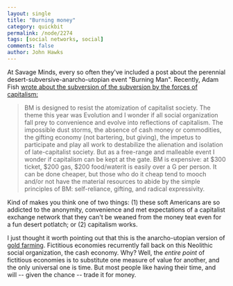 ```yaml
---
layout: single 
title: "Burning money" 
category: quickbit
permalink: /node/2274
tags: [social networks, social] 
comments: false 
author: John Hawks 
---
```


At Savage Minds, every so often they've included a post about the perennial desert-subversive-anarcho-utopian event "Burning Man". Recently, Adam Fish <a href="http://savageminds.org/2009/10/02/emerging-capitalist-economy-at-burning-man/">wrote about the subversion of the subversion by  the forces of capitalism:</a>

<blockquote>BM is designed to resist the atomization of capitalist society. The theme this year was Evolution and I wonder if all social organization fall prey to convenience and evolve into reflections of capitalism. The impossible dust storms, the absence of cash money or commodities, the gifting economy (not bartering, but giving), the impetus to participate and play all work to destabilize the alienation and isolation of late-capitalist society. But as a free-range and malleable event I wonder if capitalism can be kept at the gate. BM is expensive: at $300 ticket, $200 gas, $200 food/waterit is easily over a G per person. It can be done cheaper, but those who do it cheap tend to mooch and/or not have the material resources to abide by the simple principles of BM: self-reliance, gifting, and radical expressivity.</blockquote>

Kind of makes you think one of two things: (1) these soft Americans are so addicted to the anonymity, convenience and met expectations of a capitalist exchange network that they can't be weaned from the money teat even for a fun desert potlatch; or (2) capitalism works. 

I just thought it worth pointing out that this is the anarcho-utopian version of <a href="http://johnhawks.net/weblog/topics/social/gold_farmers_2007.html">gold farming</a>. Fictitious economies recurrently fall back on this Neolithic social organization, the cash economy. Why? Well, the <i>entire point</i> of fictitious economies is to substitute one measure of value for another, and the only universal one is time. But most people like having their time, and will -- given the chance -- trade it for money. 

